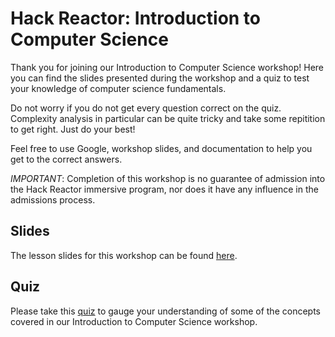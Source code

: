 # Hack Reactor: Introduction to Computer Science

Thank you for joining our Introduction to Computer Science workshop! Here you can find the slides presented during the workshop and a quiz to test your knowledge of computer science fundamentals.

Do not worry if you do not get every question correct on the quiz. Complexity analysis in particular can be quite tricky and take some repitition to get right. Just do your best!

Feel free to use Google, workshop slides, and documentation to help you get to the correct answers.

*IMPORTANT*: Completion of this workshop is no guarantee of admission into the Hack Reactor immersive program, nor does it have any influence in the admissions process.

## Slides

The lesson slides for this workshop can be found [here](https://docs.google.com/presentation/d/e/2PACX-1vQEc4y1wtmobcTSmJ08lCM1FQVarlG39R_fYxmzK3eOUNsgKhJiJCYvpLzaIlxqvYNBbrjhxovMEZGV/pub?start=false&loop=false&delayms=60000).

## Quiz

Please take this [quiz](https://forms.gle/rjj7BYnTH64b6BW77) to gauge your understanding of some of the concepts covered in our Introduction to Computer Science workshop.
